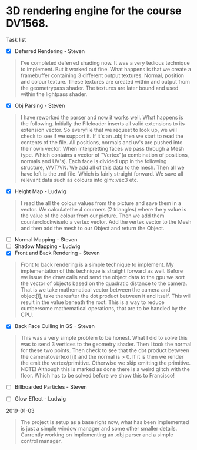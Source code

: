 # 3D rendering engine for the course DV1568.

Task list 
- [x] Deferred Rendering - Steven
> I've completed deferred shading now. It was a very 
tedious technique to implement. But it worked out fine. 
What happens is that we create a framebuffer containing 
3 different output textures. Normal, position and colour
texture. These textures are created within and output 
from the geometrypass shader. The textures are later bound 
and used within the lightpass shader.

- [x] Obj Parsing - Steven 
> I have reworked the parser and now it works well. What 
happens is the following. Initially the Fileloader inserts 
all valid extensions to its extension vector. So everyfile 
that we request to look up, we will check to see if we 
support it. If it's an .obj then we start to read the 
contents of the file. All positions, normals and uv's are 
pushed into their own vector. When interpretting faces we 
pass through a Mesh type. Which contains a vector of 
"Vertex"(a combination of positions, normals and UV's). 
Each face is divided upp in the following structure, 
V/VT/VN. We add all of this data to the mesh. Then all we 
have left is the .mtl file. Which is fairly straight 
forward. We save all relevant data such as colours into 
glm::vec3 etc. 
- [x] Height Map - Ludwig
>I read the all the colour values from the picture and save 
them in a vector. We calculatethe 4 courners (2 triangles) 
where the y value is the value of the colour from our picture. 
Then we add them counterclockwiseto a vertex vector. 
Add the vertex vector to the Mesh and then add the 
mesh to our Object and return the Object.
- [ ] Normal Mapping - Steven
- [ ] Shadow Mapping - Ludwig 
- [x] Front and Back Rendering - Steven
>Front to back rendering is a simple technique to implement. My 
implementation of this technique is straight forward as well. 
Before we issue the draw calls and send the object data to the gpu
we sort the vector of objects based on the quadratic distance to the
camera. That is we take mathematical vector between the camera and 
object[i], take thereafter the dot product between it and itself. 
This will result in the value beneath the root. This is a way to
reduce cumbersome mathematical operations, that are to be handled
by the CPU. 
- [x] Back Face Culling in GS - Steven 
>This was a very simple problem to be honest. What I did to solve this 
was to send 3 vertices to the geometry shader. Then I took the normal 
for these two points. Then check to see that the dot product between 
the cameratovertex([i]) and the normal is > 0. If it is then we render 
the emit the vertex/primitive. Otherwise we skip emitting the 
primitive. NOTE! Although this is marked as done there is a weird glitch 
with the floor. Which has to be solved before we show this to Francisco!
- [ ] Billboarded Particles - Steven
- [ ] Glow Effect - Ludwig



2019-01-03
> The project is setup as a base right now, what has been implemented is 
just a simple window manager and some other smaller details. 
Currently working on implementing an .obj parser and a simple control 
manager. 


